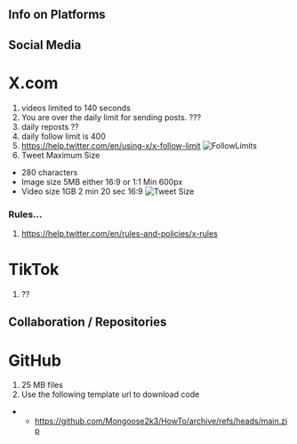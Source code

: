 ## Info on Platforms

## Social Media
# X.com
1. videos limited to 140 seconds
2. You are over the daily limit for sending posts. ???
3. daily reposts ??
4. daily follow limit is 400
5. https://help.twitter.com/en/using-x/x-follow-limit  ![FollowLimits](https://github.com/Mongoose2k3/Platforms/assets/151067484/0c0dce40-0455-4986-856d-46be0f3fc4b4)
6. Tweet Maximum Size
  - 280 characters
  - Image size 5MB either 16:9 or 1:1 Min 600px
  - Video size 1GB 2 min 20 sec 16:9 
  ![Tweet Size](https://github.com/Mongoose2k3/Platforms/assets/151067484/2e89bf81-541f-4d45-8f74-019c5a1d1e35)


### Rules...
   1. https://help.twitter.com/en/rules-and-policies/x-rules


# TikTok
1. ??

## Collaboration / Repositories
# GitHub
1. 25 MB files
2. Use the following template url to download code
  * * https://github.com/Mongoose2k3/HowTo/archive/refs/heads/main.zip
